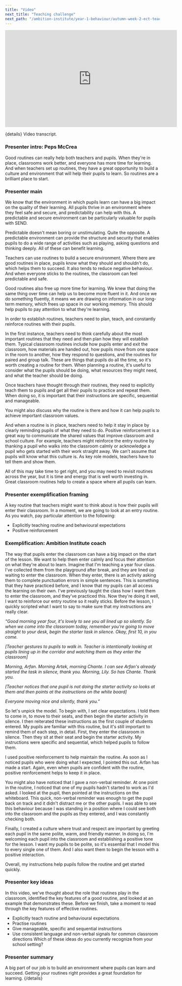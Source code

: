```yaml
---
title: "Video"
next_title: "Teaching challenge"
next_path: "/ambition-institute/year-1-behaviour/autumn-week-2-ect-teaching-challenge"
---
```


<iframe width="560"
    height="315"
    src="https://www.youtube.com/embed/lWdabi1Km2U?list=PL4IuMlmijgAfTwwEiZmMp28Eaf66S3a1R"
    title="YouTube video player"
    frameborder="0"
    allow="accelerometer; autoplay; clipboard-write; encrypted-media; gyroscope; picture-in-picture; web-share" allowfullscreen></iframe>

{details}
Video transcript.

### Presenter intro: Peps McCrea

Good routines can really help both teachers and pupils. When they're in place, classrooms
work better, and everyone has more time for learning. And when teachers set up routines,
they have a great opportunity to build a culture and environment that will help their
pupils to learn. So routines are a brilliant place to start.

### Presenter main

We know that the environment in which pupils learn can have a big impact on the quality
of their learning. All pupils thrive in an environment where they feel safe and secure,
and predictability can help with this. A predictable and secure environment can be
particularly valuable for pupils with SEND.

Predictable doesn't mean boring or unstimulating. Quite the opposite. A predictable environment can provide the structure and security that enables pupils to do a wide range of activities such as playing, asking questions and thinking deeply. All of these can benefit learning.

Teachers can use routines to build a secure environment. Where there are good routines in place, pupils know what they should and shouldn't do, which helps them to succeed. It also tends to reduce negative behaviour. And when everyone sticks to the routines, the classroom can feel predictable and safe.

Good routines also free up more time for learning. We knew that doing the same thing over time can help us to become more fluent in it. And once we do something fluently, it means we are drawing on information in our long-term memory, which frees up space in our working memory. This should help pupils to pay attention to what they're learning.

In order to establish routines, teachers need to plan, teach, and constantly reinforce routines with their pupils.

In the first instance, teachers need to think carefully about the most important routines that they need and then plan how they will establish them. Typical classroom routines include how pupils enter and exit the classroom, how materials are handed out, how pupils move from one space in the room to another, how they respond to questions, and the routines for paired and group talk. These are things that pupils do all the time, so it's worth creating a routine for them. When planning a routine, it's useful to consider what the pupils should be doing, what resources they might need, and what the teacher should be doing.

Once teachers have thought through their routines, they need to explicitly teach them to pupils and get all their pupils to practice and repeat them. When doing so, it is important that their instructions are specific, sequential and manageable.

You might also discuss why the routine is there and how it can help pupils to achieve important classroom values.

And when a routine is in place, teachers need to help it stay in place by clearly reminding pupils of what they need to do. Positive reinforcement is a great way to communicate the shared values that improve classroom and school culture. For example, teachers might reinforce the entry routine by thanking a pupil who walks into the classroom calmly or acknowledge a pupil who gets started with their work straight away. We can't assume that pupils will know what this culture is. As key role models, teachers have to tell them and show them.

All of this may take time to get right, and you may need to revisit routines across the year, but it is time and energy that is well worth investing in. Great classroom routines help to create a space where all pupils can learn.

### Presenter exemplification framing

A key routine that teachers might want to think about is how their pupils will enter their classroom. In a moment, we are going to look at an entry routine. As you watch, pay particular attention to the following:

- Explicitly teaching routine and behavioural expectations
- Positive reinforcement

### Exemplification: Ambition Institute coach

The way that pupils enter the classroom can have a big impact on the start of
the lesson. We want to help them enter calmly and focus their attention on what
they're about to learn. Imagine that I'm teaching a year four class. I've
collected them from the playground after break, and they are lined up waiting to
enter the classroom. When they enter, there is an activity asking them to
complete punctuation errors in simple sentences. This is something that they
have practiced before, and I know that my pupils can all access the learning on
their own. I've previously taught the class how I want them to enter the
classroom, and they've practiced this. Now they're doing it well, I want to
reinforce our entry routine so it really sticks. Before the lesson, I quickly
scripted what I want to say to make sure that my instructions are really clear.

_“Good morning year four, it's lovely to see you all lined up so silently. So when we come into the classroom today, remember you're going to move straight to your desk, begin the starter task in silence. Okay, first 10, in you come._

_[Teacher gestures to pupils to walk in. Teacher is intentionally looking at pupils lining up in the corridor and watching them as they enter the classroom]_

_Morning, Arfan. Morning Artek, morning Chante. I can see Arfan's already started the task in silence, thank you. Morning, Lily. So has Chante. Thank you._

_[Teacher notices that one pupil is not doing the starter activity so looks at them and then points at the instructions on the white board]_

_Everyone moving nice and silently, thank you.”_

So let's unpick the model. To begin with, I set clear expectations. I told them to come in, to move to their seats, and then begin the starter activity in silence. I then reiterated these instructions as the first couple of students entered. My pupils are familiar with this routine, but it's still important to remind them of each step, in detail. First, they enter the classroom in silence. Then they sit at their seat and begin the starter activity. My instructions were specific and sequential, which helped pupils to follow them.

I used positive reinforcement to help maintain the routine. As soon as I noticed pupils who were doing what I expected, I pointed this out. Arfan has made a start. Again, even when pupils are confident with the routine, positive reinforcement helps to keep it in place.

You might also have noticed that I gave a non-verbal reminder. At one point in the routine, I noticed that one of my pupils hadn't started to work as I'd asked. I looked at the pupil, then pointed at the instructions on the whiteboard. This quick, non-verbal reminder was enough to get the pupil back on track and it didn't distract me or the other pupils. I was able to see this behaviour because I was standing in a position where I could see both into the classroom and the pupils as they entered, and I was constantly checking both.

Finally, I created a culture where trust and respect are important by greeting each pupil in the same polite, warm, and friendly manner. In doing so, I'm welcoming each pupil into the classroom and establishing a positive tone for the lesson. I want my pupils to be polite, so it's essential that I model this to every single one of them. And I also want them to begin the lesson with a positive interaction.

Overall, my instructions help pupils follow the routine and get started quickly.

### Presenter key ideas

In this video, we've thought about the role that routines play in the classroom,
identified the key features of a good routine, and looked at an example that demonstrates
these. Before we finish, take a moment to read through the key features of effective
routines.

- Explicitly teach routine and behavioural expectations
- Practise routines
- Give manageable, specific and sequential instructions
- Use consistent language and non-verbal signals for common classroom directions
  Which of these ideas do you currently recognize from your school setting?

### Presenter summary

A big part of our job is to build an environment where pupils can learn and succeed. Getting your routines right provides a great foundation
for learning. {/details}
